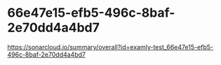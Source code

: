 # 66e47e15-efb5-496c-8baf-2e70dd4a4bd7
https://sonarcloud.io/summary/overall?id=examly-test_66e47e15-efb5-496c-8baf-2e70dd4a4bd7

